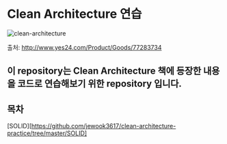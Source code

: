 # Clean Architecture 연습

![clean-architecture](http://image.yes24.com/goods/77283734/XL)



출처: http://www.yes24.com/Product/Goods/77283734
## 이 repository는 Clean Architecture 책에 등장한 내용을 코드로 연습해보기 위한 repository 입니다.

## 목차

[SOLID][https://github.com/jewook3617/clean-architecture-practice/tree/master/SOLID]
